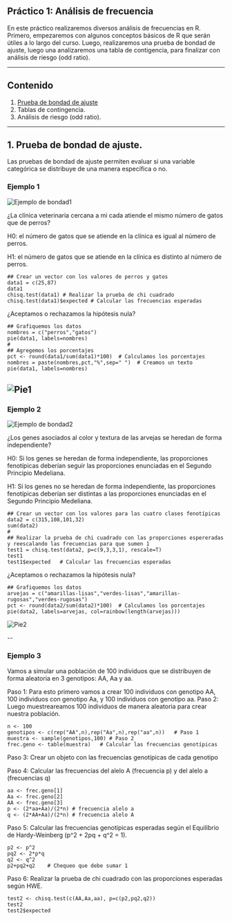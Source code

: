 ## Práctico 1: Análisis de frecuencia

En este práctico realizaremos diversos análisis de frecuencias en R. Primero, empezaremos con algunos conceptos básicos de R que serán útiles a lo largo del curso. Luego, realizaremos una prueba de bondad de ajuste, luego una analizaremos una tabla de contigencia, para finalizar con análisis de riesgo (odd ratio).

---

## Contenido

1. [Prueba de bondad de ajuste](https://github.com/lecastaneda/Bioestadistica/blob/main/Pr%C3%A1ctico%201.md#1-prueba-de-bondad-de-ajuste)
2. Tablas de contingencia.
3. Análisis de riesgo (odd ratio).

---
## 1. Prueba de bondad de ajuste.

Las pruebas de bondad de ajuste permiten evaluar si una variable categórica se distribuye de una manera específica o no.

### Ejemplo 1

   ![Ejemplo de bondad1](https://github.com/lecastaneda/Bioestadistica/blob/main/Ejemplo1.png)

¿La clínica veterinaria cercana a mi cada atiende el mismo número de gatos que de perros?

H0: el número de gatos que se atiende en la clínica es igual al número de perros.

H1: el número de gatos que se atiende en la clínica es distinto al número de perros.

```
## Crear un vector con los valores de perros y gatos
data1 = c(25,87)
data1
chisq.test(data1) # Realizar la prueba de chi cuadrado
chisq.test(data1)$expected # Calcular las frecuencias esperadas
```

¿Aceptamos o rechazamos la hipótesis nula?

```
## Grafiquemos los datos
nombres = c("perros","gatos")
pie(data1, labels=nombres)
#
## Agregemos los porcentajes
pct <- round(data1/sum(data1)*100)  # Calculamos los porcentajes
nombres = paste(nombres,pct,"%",sep=" ")  # Creamos un texto
pie(data1, labels=nombres)
```
   ![Pie1](https://github.com/lecastaneda/Bioestadistica/blob/main/Pie1)
--
### Ejemplo 2

   ![Ejemplo de bondad2](https://github.com/lecastaneda/Bioestadistica/blob/main/Ejemplo2.png)

¿Los genes asociados al color y textura de las arvejas se heredan de forma independiente?

H0: Si los genes se heredan de forma independiente, las proporciones fenotípicas deberían seguir las proporciones enunciadas en el Segundo Principio Medeliana.

H1: Si los genes no se heredan de forma independiente, las proporciones fenotípicas deberían ser distintas a las proporciones enunciadas en el Segundo Principio Medeliana.

```
## Crear un vector con los valores para las cuatro clases fenotípicas
data2 = c(315,108,101,32)
sum(data2)
#
## Realizar la prueba de chi cuadrado con las proporciones espereradas y reescalando las frecuencias para que sumen 1
test1 = chisq.test(data2, p=c(9,3,3,1), rescale=T)
test1
test1$expected   # Calcular las frecuencias esperadas
```

¿Aceptamos o rechazamos la hipótesis nula?

```
## Grafiquemos los datos
arvejas = c("amarillas-lisas","verdes-lisas","amarillas-rugosas","verdes-rugosas")
pct <- round(data2/sum(data2)*100)  # Calculamos los porcentajes
pie(data2, labels=arvejas, col=rainbow(length(arvejas)))
```

   ![Pie2](https://github.com/lecastaneda/Bioestadistica/blob/main/Pie2)

--
### Ejemplo 3

Vamos a simular una población de 100 individuos que se distribuyen de forma aleatoria en 3 genotipos: AA, Aa y aa. 

Paso 1: Para esto primero vamos a crear 100 individuos con genotipo AA, 100 individuos con genotipo Aa, y 100 individuos con genotipo aa. 
Paso 2: Luego muestreareamos 100 individuos de manera aleatoria para crear nuestra población.


```
n <- 100
genotipos <- c(rep("AA",n),rep("Aa",n),rep("aa",n))   # Paso 1
muestra <- sample(genotipos,100) # Paso 2
frec.geno <- table(muestra)   # Calcular las frecuencias genotípicas
```

Paso 3: Crear un objeto con las frecuencias genotípicas de cada genotipo

Paso 4: Calcular las frecuencias del alelo A (frecuencia p) y del alelo a (frecuencias q)

```
aa <- frec.geno[1]
Aa <- frec.geno[2]
AA <- frec.geno[3]
p <- (2*aa+Aa)/(2*n) # frecuencia alelo a
q <- (2*AA+Aa)/(2*n) # frecuencia alelo A
```

Paso 5: Calcular las frecuencias genotípicas esperadas según el Equilibrio de Hardy-Weinberg (p^2 + 2pq + q^2 = 1).

```
p2 <- p^2
pq2 <- 2*p*q
q2 <- q^2
p2+pq2+q2    # Chequeo que debe sumar 1
```

Paso 6: Realizar la prueba de chi cuadrado con las proporciones esperadas según HWE.

```
test2 <- chisq.test(c(AA,Aa,aa), p=c(p2,pq2,q2))
test2
test2$expected
```


